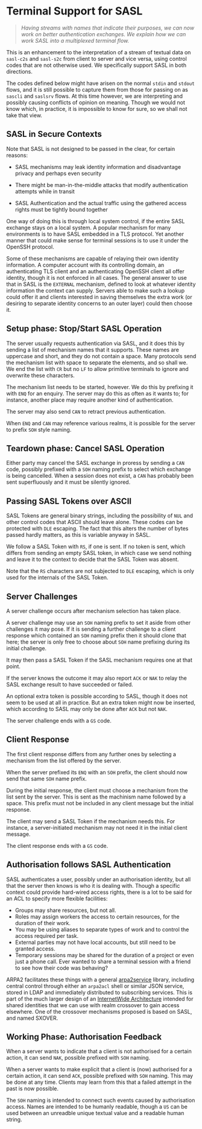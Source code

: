 # Terminal Support for SASL

> *Having streams with names that indicate their
> purposes, we can now work on better authentication
> exchanges.  We explain how we can work SASL into
> a multiplexed terminal flow.*

This is an enhancement to the interpretation of a stream
of textual data on `sasl-c2s` and `sasl-s2c` from client
to server and vice versa, using control codes that are not
otherwise used.  We specifically support SASL in both
directions.

The codes defined below might have arisen on the normal
`stdin` and `stdout` flows, and it is still possible to
capture them from those for passing on as `sascli` and
`saslsrv` flows.  At this time however, we are interpreting
and possibly causing conflicts of opinion on meaning.
Though we would not know which, in practice, it is
impossible to know for sure, so we shall not take
that view.


## SASL in Secure Contexts

Note that SASL is not designed to be passed in the
clear, for certain reasons:

  * SASL mechanisms may leak identity information and
    disadvantage privacy and perhaps even security

  * There might be man-in-the-middle attacks that modify
    authentication attempts while in transit

  * SASL Authentication and the actual traffic using
    the gathered access rights must be tightly bound
    together

One way of doing this is through local system control,
if the entire SASL exchange stays on a local system.
A popular mechanism for many environments is to have
SASL embedded in a TLS protocol.  Yet another manner
that could make sense for terminal sessions is to use
it under the OpenSSH protocol.

Some of these mechanisms are capable of relaying their
own identity information.  A computer account with its
controlling domain, an authenticating TLS client and an
authenticating OpenSSH client all offer identity, though
it is not enforced in all cases.  The general answer to
use that in SASL is the `EXTERNAL` mechanism, defined to
look at whatever identity information the context can
supply.  Servers able to make such a lookup could offer
it and clients interested in saving themselves the extra
work (or desiring to separate identity concerns to an
outer layer) could then choose it.


## Setup phase: Stop/Start SASL Operation

The server usually requests authentication via SASL,
and it does this by sending a list of mechanism names
that it supports.  These names are uppercase and short,
and they do not contain a space.  Many protocols send
the mechanism list with space to separate the elements,
and so shall we.  We end the list with `CR` but no `LF`
to allow primitive terminals to ignore and overwrite
these characters.

The mechanism list needs to be started, however.  We
do this by prefixing it with `ENQ` for an enquiry.
The server may do this as often as it wants to; for
instance, another place may require another kind of
authentication.

The server may also send `CAN` to retract previous
authentication.

When `ENQ` and `CAN` may reference various realms,
it is possible for the server to prefix `SOH` style
naming.


## Teardown phase: Cancel SASL Operation

Either party may cancel the SASL exchange in
proress by sending a `CAN` code, possibly prefixed
with a `SOH` naming prefix to select which exchange
is being cancelled.  When a session does not exist,
a `CAN` has probably been sent superfluously and it
must be silently ignored.


## Passing SASL Tokens over ASCII

SASL Tokens are general binary strings, including the
possibility of `NUL` and other control codes that ASCII
should leave alone.  These codes can be protected with
`DLE` escaping.  The fact that this alters the number
of bytes passed hardly matters, as this is variable
anyway in SASL.

We follow a SASL Token with `RS`, if one is sent.  If
no token is sent, which differs from sending an empty
SASL token, in which case we send nothing and leave it
to the context to decide that the SASL Token was absent.

Note that the `RS` characters are not subjected to
`DLE` escaping, which is only used for the internals
of the SASL Token.


## Server Challenges

A server challenge occurs after mechanism selection
has taken place.

A server challenge may use an `SOH` naming prefix
to set it aside from other challenges it may pose.
If it is sending a further challenge to a client
response which contained an `SOH` naming prefix
then it should clone that here; the server is only
free to choose about `SOH` name prefixing during
its initial challenge.

It may then pass a SASL Token if the SASL mechanism
requires one at that point.

If the server knows the outcome it may also report
`ACK` or `NAK` to relay the SASL exchange result
to have succeeded or failed.

An optional extra token is possible according to
SASL, though it does not seem to be used at all
in practice.  But an extra token might now be
inserted, which according to SASL may only be done
after `ACK` but not `NAK`.

The server challenge ends with a `GS` code.


## Client Response

The first client response differs from any further
ones by selecting a mechanism from the list offered
by the server.

When the server prefixed its `ENQ` with an `SOH`
prefix, the client should now send that same
`SOH` name prefix.

During the initial response, the client must choose
a mechanism from the list sent by the server.
This is sent as the machinism name followed by a
space.  This prefix must not be included in any
client message but the initial response.

The client may send a SASL Token if the mechanism
needs this.  For instance, a server-initiated
mechanism may not need it in the initial client
message.  

The client response ends with a `GS` code.


## Authorisation follows SASL Authentication

SASL authenticates a user, possibly under an
authorisation identity, but all that the server
then knows is who it is dealing with.  Though a
specific context could provide hard-wired access
rights, there is a lot to be said for an ACL to
specify more flexible facilities:

  * Groups may share resources, but not all.
  * Roles may assign workers the access to certain
    resources, for the duration of their work.
  * You may be using aliases to separate types of
    work and to control the access required per task.
  * External parties may not have local accounts,
    but still need to be granted access.
  * Temporary sessions may be shared for the duration
    of a project or even just a phone call.  Ever
    wanted to share a terminal session with a friend
    to see how their code was behaving?

ARPA2 facilitates these things with a general
[arpa2service](https://github.com/arpa2/libarpa2service)
library, including central control through either
an `arpa2acl` shell or similar JSON service,
stored in LDAP and immediately distributed to
subscribing services.  This is part of the much
larger design of an
[InternetWide Architecture](http://internetwide.org/blog/2016/06/24/iwo-phases.html)
intended for shared identities that we can use
with realm crossover to gain access elsewhere.
One of the crossover mechanisms proposed is based
on SASL, and named SXOVER.


## Working Phase: Authorisation Feedback

When a server wants to indicate that a client is not
authorised for a certain action, it can send `NAK`,
possible prefixed with `SOH` naming.

When a server wants to make explicit that a client
is (now) authorised for a certain action, it can send
`ACK`, possible prefixed with `SOH` naming.  This
may be done at any time.  Clients may learn from this
that a failed attempt in the past is now possible.

The `SOH` naming is intended to connect such events
caused by authorisation access.
Names are intended to be humanly readable, though a
`US` can be used between an unreadble unique textual
value and a readable human string.

